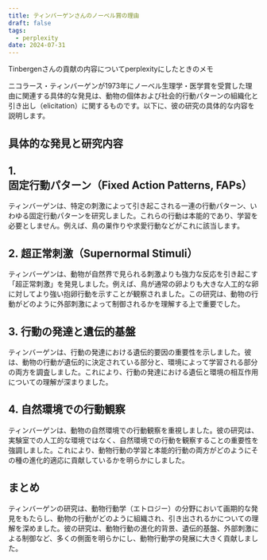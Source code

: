 ```yaml
---
title: ティンバーゲンさんのノーベル賞の理由
draft: false
tags:
  - perplexity
date: 2024-07-31
---
```

Tinbergenさんの貢献の内容についてperplexityにしたときのメモ


ニコラース・ティンバーゲンが1973年にノーベル生理学・医学賞を受賞した理由に関連する具体的な発見は、動物の個体および社会的行動パターンの組織化と引き出し（elicitation）に関するものです。以下に、彼の研究の具体的な内容を説明します。

## 具体的な発見と研究内容

## 1. **固定行動パターン（Fixed Action Patterns, FAPs）**

ティンバーゲンは、特定の刺激によって引き起こされる一連の行動パターン、いわゆる固定行動パターンを研究しました。これらの行動は本能的であり、学習を必要としません。例えば、鳥の巣作りや求愛行動などがこれに該当します。

## 2. **超正常刺激（Supernormal Stimuli）**

ティンバーゲンは、動物が自然界で見られる刺激よりも強力な反応を引き起こす「超正常刺激」を発見しました。例えば、鳥が通常の卵よりも大きな人工的な卵に対してより強い抱卵行動を示すことが観察されました。この研究は、動物の行動がどのように外部刺激によって制御されるかを理解する上で重要でした[](https://www.semanticscholar.org/paper/86502c177ff35a60361fdd7318903ce8eb19d5d7)。

## 3. **行動の発達と遺伝的基盤**

ティンバーゲンは、行動の発達における遺伝的要因の重要性を示しました。彼は、動物の行動が遺伝的に決定されている部分と、環境によって学習される部分の両方を調査しました。これにより、行動の発達における遺伝と環境の相互作用についての理解が深まりました[](https://www.semanticscholar.org/paper/7b0a308519c8bbee7accb5aa0062c00f8e793e0f)[](https://pubmed.ncbi.nlm.nih.gov/17832462/)。

## 4. **自然環境での行動観察**

ティンバーゲンは、動物の自然環境での行動観察を重視しました。彼の研究は、実験室での人工的な環境ではなく、自然環境での行動を観察することの重要性を強調しました。これにより、動物行動の学習と本能的行動の両方がどのようにその種の進化的適応に貢献しているかを明らかにしました[](https://www.semanticscholar.org/paper/7b0a308519c8bbee7accb5aa0062c00f8e793e0f)[](https://pubmed.ncbi.nlm.nih.gov/17832462/)。

## まとめ

ティンバーゲンの研究は、動物行動学（エトロジー）の分野において画期的な発見をもたらし、動物の行動がどのように組織され、引き出されるかについての理解を深めました。彼の研究は、動物行動の進化的背景、遺伝的基盤、外部刺激による制御など、多くの側面を明らかにし、動物行動学の発展に大きく貢献しました。